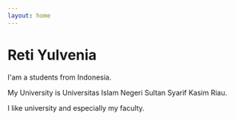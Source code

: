 ```yaml
---
layout: home
---
```

# Reti Yulvenia

I'am a students from Indonesia.

My University is Universitas Islam Negeri Sultan Syarif Kasim Riau.

I like university and especially my faculty.
